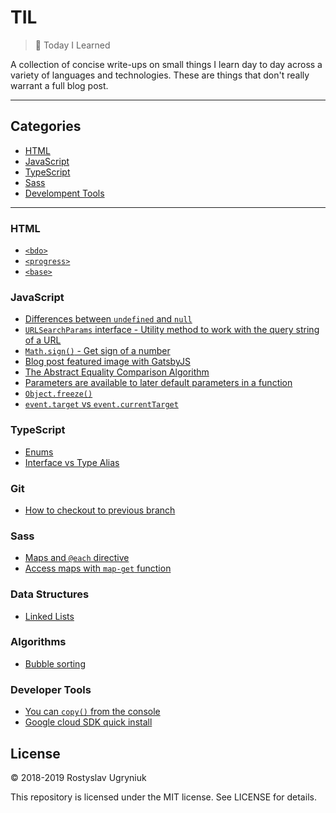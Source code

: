# TIL

> 📝 Today I Learned

A collection of concise write-ups on small things I learn day to day across a variety of languages and technologies.
These are things that don't really warrant a full blog post.

---

## Categories

- [HTML](#HTML)
- [JavaScript](#javascript)
- [TypeScript](#typescript)
- [Sass](#sass)
- [Develompent Tools](#development-tools)

---

### HTML

- [`<bdo>`](/html/26-01-19-bdo-tag.md)
- [`<progress>`](/html/progress/progress.md)
- [`<base>`](/html/09-06-19-base-tag.md)

### JavaScript

- [Differences between `undefined` and `null`](/javascript/differences-between-undefined-and-null.md)
- [`URLSearchParams` interface - Utility method to work with the query string of a URL](/javascript/URLSearchParams.md)
- [`Math.sign()` - Get sign of a number](/javascript/Math-Sign.md)
- [Blog post featured image with GatsbyJS](/javascript/gatsby-featured-post-image.md)
- [The Abstract Equality Comparison Algorithm](/javascript/19-01-19-the-abstract-equality-comparison-algorithm.md)
- [Parameters are available to later default parameters in a function](/javascript/31-01-19-parameters-are-available-to-later-default-parameters.md)
- [`Object.freeze()`](/javascript/Object-freeze.md)
- [`event.target` vs `event.currentTarget`](/javascript/target-vs-currentTarget.md)

### TypeScript

- [Enums](/typescript/enums.md)
- [Interface vs Type Alias](/typescript/interface-vs-type.md)

### Git

- [How to checkout to previous branch](/git/29-03-20-checkout-to-prev-branch.md)

### Sass

- [Maps and `@each` directive](/sass/maps.md)
- [Access maps with `map-get` function](/sass/access-maps.md)

### Data Structures

- [Linked Lists](./data-structures/linked-list/linked-list.md)

### Algorithms

- [Bubble sorting](/algorithms/bubble-sorting.md)

### Developer Tools

- [You can `copy()` from the console](/development-tools/07-02-19-devtools-copy.md)
- [Google cloud SDK quick install](/development-tools/google-sdk-installation.md)

## License

© 2018-2019 Rostyslav Ugryniuk

This repository is licensed under the MIT license. See LICENSE for details.
